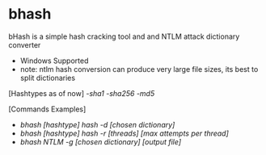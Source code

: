 # bhash
bHash is a simple hash cracking tool and and NTLM attack dictionary converter

- Windows Supported
- note: ntlm hash conversion can produce very large file sizes, its best to split dictionaries

[Hashtypes as of now]
-*sha1*
-*sha256*
-*md5*

[Commands Examples]
- *bhash [hashtype] hash -d [chosen dictionary]*
- *bhash [hashtype] hash -r [threads] [max attempts per thread]*
- *bhash NTLM -g [chosen dictionary] [output file]*
